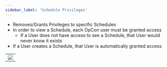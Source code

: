 ```yaml
---
sidebar_label: 'Schedule Privileges'
---
```


* Removes/Grants Privileges to specific Schedules
* In order to view a Schedule, each OpCon user must be granted access
    * If a User does not have access to see a Schedule, that User would never know it exists
* If a User creates a Schedule, that User is automatically granted access

||
|---|
|![](../static/imgbasic/311.png)|
